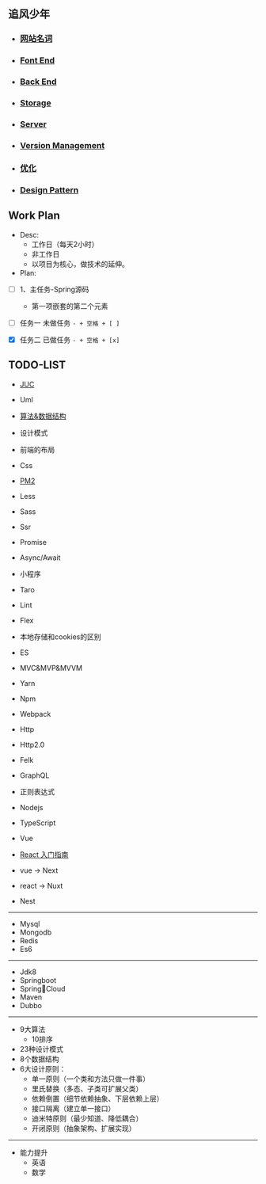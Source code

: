 ## 追风少年
- ### [网站名词](/noun.md)
- ### [Font End](/share/font_end/index.md)
- ### [Back End](/share/back_end/index.md)
- ### [Storage](/share/storages/index.md)
- ### [Server](/share/server/index.md) 
- ### [Version Management](/share/vs/git/index.md)
- ### [优化](/share/optimization/index.md)
- ### [Design Pattern](/share/design_pattern/index.md)


## Work Plan
- Desc:
    - 工作日（每天2小时）
    - 非工作日
    - 以项目为核心，做技术的延伸。
- Plan:
- [ ] 1、主任务-Spring源码
    - 第一项嵌套的第二个元素

- [ ] 任务一 未做任务 `- + 空格 + [ ]`
- [x] 任务二 已做任务 `- + 空格 + [x]`


## TODO-LIST
- [JUC](./demo/juc/index.md)
- Uml
- [算法&数据结构](./share/datastructureandalgorithm/index.md)
- 设计模式
- 前端的布局
- Css
- [PM2](/demo/pm2/index.md)
- Less
- Sass
- Ssr
- Promise
- Async/Await
- 小程序
- Taro
- Lint
- Flex
- 本地存储和cookies的区别
- ES
- MVC&MVP&MVVM
- Yarn
- Npm   
- Webpack
- Http

- Http2.0
- Felk
- GraphQL
- 正则表达式
- Nodejs
- TypeScript
- Vue
- [React 入门指南]()
- vue -> Next
- react -> Nuxt
- Nest
---
- Mysql
- Mongodb
- Redis
- Es6
---
- Jdk8
- Springboot
- SpringCloud
- Maven
- Dubbo
---
- 9大算法
    - 10排序
- 23种设计模式
- 8个数据结构
- 6大设计原则：
    - 单一原则（一个类和方法只做一件事）
    - 里氏替换（多态、子类可扩展父类）
    - 依赖倒置（细节依赖抽象、下层依赖上层）
    - 接口隔离（建立单一接口）
    - 迪米特原则（最少知道、降低耦合）
    - 开闭原则（抽象架构、扩展实现）
---
- 能力提升
    - 英语
    - 数学
